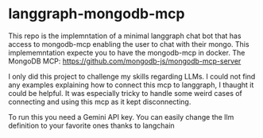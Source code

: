 # langgraph-mongodb-mcp
This repo is the implemntation of a minimal langgraph chat bot that has access to mongodb-mcp enabling the user to chat with their mongo.
This implememntation expecte you to have the mongodb-mcp in docker.
The MongoDB MCP: https://github.com/mongodb-js/mongodb-mcp-server

I only did this project to challenge my skills regarding LLMs. I could not find any examples explaining how to connect this mcp to langgraph, I thaught it could be helpful. It was especially tricky to handle some weird cases of connecting and using this mcp as it kept disconnecting.

To run this you need a Gemini API key. You can easily change the llm definition to your favorite ones thanks to langchain
